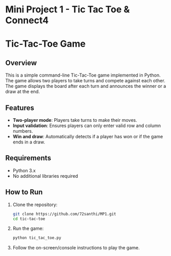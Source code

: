 # Mini Project 1 - Tic Tac Toe & Connect4

# Tic-Tac-Toe Game

## Overview

This is a simple command-line Tic-Tac-Toe game implemented in Python. The game allows two players to take turns and compete against each other. The game displays the board after each turn and announces the winner or a draw at the end.

## Features

- **Two-player mode**: Players take turns to make their moves.
- **Input validation**: Ensures players can only enter valid row and column numbers.
- **Win and draw**: Automatically detects if a player has won or if the game ends in a draw.

## Requirements

- Python 3.x
- No additional libraries required

## How to Run

1. Clone the repository:
   ```bash
   git clone https://github.com/72santhi/MP1.git
   cd tic-tac-toe

2. Run the game:

   ```bash
   python tic_tac_toe.py

3. Follow the on-screen/console instructions to play the game.
